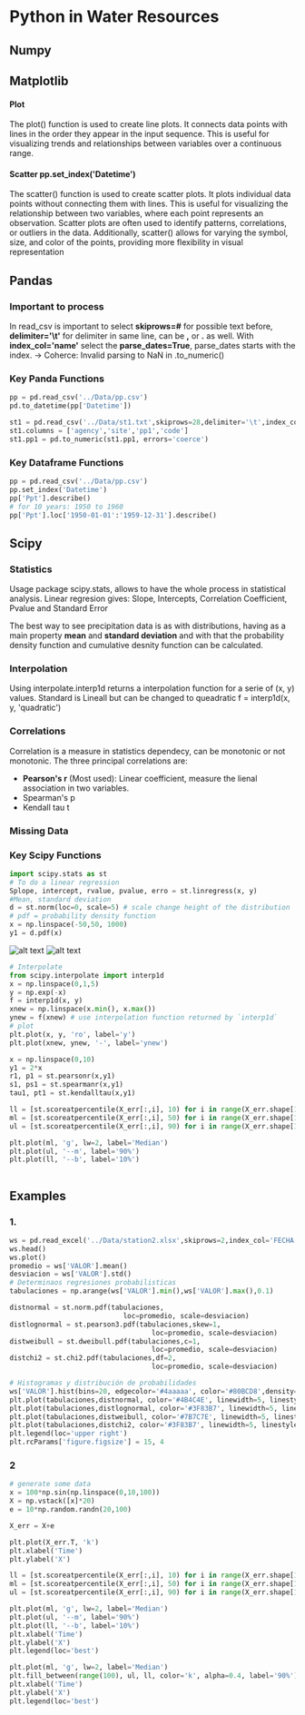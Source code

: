 # Python in Water Resources

## Numpy

## Matplotlib
#### Plot
The plot() function is used to create line plots. It connects data points with lines in the order they appear in the input sequence. This is useful for visualizing trends and relationships between variables over a continuous range. 
#### Scatter pp.set_index('Datetime')
The scatter() function is used to create scatter plots. It plots individual data points without connecting them with lines. This is useful for visualizing the relationship between two variables, where each point represents an observation. Scatter plots are often used to identify patterns, correlations, or outliers in the data. Additionally, scatter() allows for varying the symbol, size, and color of the points, providing more flexibility in visual representation

## Pandas

### Important to process
In read_csv is important to select __skiprows=#__ for possible text before, __delimiter='\t'__ for delimiter in same line, can be __,__ or __.__ as well.
With __index_col='name'__ select the  __parse_dates=True__, parse_dates starts with the index.
-> Coherce: Invalid parsing to NaN in .to_numeric()

### Key Panda Functions

```python
pp = pd.read_csv('../Data/pp.csv')
pd.to_datetime(pp['Datetime'])

st1 = pd.read_csv('../Data/st1.txt',skiprows=28,delimiter='\t',index_col='datetime',parse_dates=True)[1:]
st1.columns = ['agency','site','pp1','code']
st1.pp1 = pd.to_numeric(st1.pp1, errors='coerce')
```

### Key Dataframe Functions

```python
pp = pd.read_csv('../Data/pp.csv')
pp.set_index('Datetime')
pp['Ppt'].describe()
# for 10 years: 1950 to 1960
pp['Ppt'].loc['1950-01-01':'1959-12-31'].describe()
```


## Scipy

### Statistics
Usage package scipy.stats, allows to have the whole process in statistical analysis.
Linear regresion gives: Slope, Intercepts, Correlation Coefficient, Pvalue and Standard Error

The best way to see precipitation data is as with distributions, having as a main property **mean** and **standard deviation** and with that the probability density function and cumulative desnity function can be calculated.

### Interpolation
Using interpolate.interp1d returns a interpolation function for a serie of (x, y) values.
Standard is Lineall but can be changed to queadratic 
f = interp1d(x, y, 'quadratic')

### Correlations
Correlation is a measure in statistics dependecy, can be monotonic or not monotonic. The three principal correlations are:
- **Pearson's r** (Most used): Linear coefficient, measure the lienal association in two variables.
- Spearman's p
- Kendall tau t

### Missing Data


### Key Scipy Functions

```python
import scipy.stats as st
# To do a linear regression
Splope, intercept, rvalue, pvalue, erro = st.linregress(x, y)
#Mean, standard deviation
d = st.norm(loc=0, scale=5) # scale change height of the distribution
# pdf = probability density function
x = np.linspace(-50,50, 1000)
y1 = d.pdf(x)
```
![alt text](images/pdf.png)
![alt text](images/cdf.png)

```python
# Interpolate
from scipy.interpolate import interp1d
x = np.linspace(0,1,5)
y = np.exp(-x)
f = interp1d(x, y)
xnew = np.linspace(x.min(), x.max())
ynew = f(xnew) # use interpolation function returned by `interp1d`
# plot
plt.plot(x, y, 'ro', label='y')
plt.plot(xnew, ynew, '-', label='ynew')
```

```python
x = np.linspace(0,10)
y1 = 2*x
r1, p1 = st.pearsonr(x,y1)
s1, ps1 = st.spearmanr(x,y1)
tau1, pt1 = st.kendalltau(x,y1)
```

```python
ll = [st.scoreatpercentile(X_err[:,i], 10) for i in range(X_err.shape[1])] # 10th percentile
ml = [st.scoreatpercentile(X_err[:,i], 50) for i in range(X_err.shape[1])] # 50th percentile
ul = [st.scoreatpercentile(X_err[:,i], 90) for i in range(X_err.shape[1])] # 90th percentile

plt.plot(ml, 'g', lw=2, label='Median')
plt.plot(ul, '--m', label='90%')
plt.plot(ll, '--b', label='10%')
```

```python

```


## Examples

### 1. 

```python
ws = pd.read_excel('../Data/station2.xlsx',skiprows=2,index_col='FECHA',parse_dates=True)
ws.head()
ws.plot()
promedio = ws['VALOR'].mean()
desviacion = ws['VALOR'].std()
# Determinaos regresiones probabilisticas
tabulaciones = np.arange(ws['VALOR'].min(),ws['VALOR'].max(),0.1)

distnormal = st.norm.pdf(tabulaciones, 
                            loc=promedio, scale=desviacion)
distlognormal = st.pearson3.pdf(tabulaciones,skew=1,
                                   loc=promedio, scale=desviacion)
distweibull = st.dweibull.pdf(tabulaciones,c=1,
                                   loc=promedio, scale=desviacion)
distchi2 = st.chi2.pdf(tabulaciones,df=2,
                                   loc=promedio, scale=desviacion)

# Histogramas y distribución de probabilidades
ws['VALOR'].hist(bins=20, edgecolor='#4aaaaa', color='#80BCD8',density=True)
plt.plot(tabulaciones,distnormal, color='#4B4C4E', linewidth=5, linestyle='--',label='Dist Normal')
plt.plot(tabulaciones,distlognormal, color='#3F83B7', linewidth=5, linestyle='--', label='Dist Lognormal')
plt.plot(tabulaciones,distweibull, color='#7B7C7E', linewidth=5, linestyle='-.', label='Dist Weibull')
plt.plot(tabulaciones,distchi2, color='#3F83B7', linewidth=5, linestyle=':', label='Dis Chi2')
plt.legend(loc='upper right')
plt.rcParams['figure.figsize'] = 15, 4
```

### 2 

```python
# generate some data
x = 100*np.sin(np.linspace(0,10,100))
X = np.vstack([x]*20)
e = 10*np.random.randn(20,100)

X_err = X+e

plt.plot(X_err.T, 'k')
plt.xlabel('Time')
plt.ylabel('X')

ll = [st.scoreatpercentile(X_err[:,i], 10) for i in range(X_err.shape[1])] # 10th percentile
ml = [st.scoreatpercentile(X_err[:,i], 50) for i in range(X_err.shape[1])] # 50th percentile
ul = [st.scoreatpercentile(X_err[:,i], 90) for i in range(X_err.shape[1])] # 90th percentile

plt.plot(ml, 'g', lw=2, label='Median')
plt.plot(ul, '--m', label='90%')
plt.plot(ll, '--b', label='10%')
plt.xlabel('Time')
plt.ylabel('X')
plt.legend(loc='best')

plt.plot(ml, 'g', lw=2, label='Median')
plt.fill_between(range(100), ul, ll, color='k', alpha=0.4, label='90%')
plt.xlabel('Time')
plt.ylabel('X')
plt.legend(loc='best')
```
